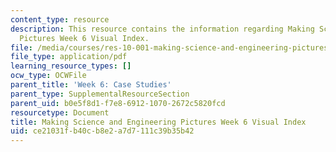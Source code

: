 ```yaml
---
content_type: resource
description: This resource contains the information regarding Making Science and Engineering
  Pictures Week 6 Visual Index.
file: /media/courses/res-10-001-making-science-and-engineering-pictures-a-practical-guide-to-presenting-your-work-spring-2016/ce21031fb40cb8e2a7d7111c39b35b42_MITRES_10_001S16_VI_Wk6.pdf
file_type: application/pdf
learning_resource_types: []
ocw_type: OCWFile
parent_title: 'Week 6: Case Studies'
parent_type: SupplementalResourceSection
parent_uid: b0e5f8d1-f7e8-6912-1070-2672c5820fcd
resourcetype: Document
title: Making Science and Engineering Pictures Week 6 Visual Index
uid: ce21031f-b40c-b8e2-a7d7-111c39b35b42
---
```

